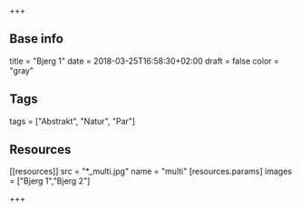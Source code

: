 +++

## Base info
title = "Bjerg 1"
date = 2018-03-25T16:58:30+02:00
draft = false
color = "gray"

## Tags
tags = ["Abstrakt", "Natur", "Par"]

## Resources
[[resources]]
  src = "*_multi.jpg"
  name = "multi"
 [resources.params]
    images = ["Bjerg 1","Bjerg 2"]

+++


